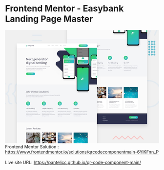 # Frontend Mentor - Easybank Landing Page Master
![Design preview for the QR code component coding challenge](./images/desktop-preview.jpg)</br>
Frontend Mentor Solution : https://www.frontendmentor.io/solutions/qrcodecomponentmain-6YiKFnn_P</br></br>
Live site URL: https://pantelicc.github.io/qr-code-component-main/
